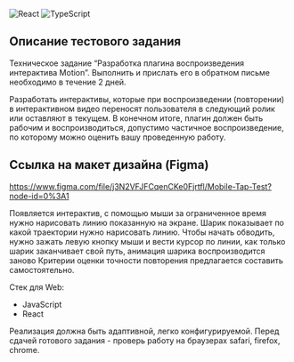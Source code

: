 ![React](https://badges.aleen42.com/src/react.svg) ![TypeScript](https://badges.aleen42.com/src/typescript.svg)
## Описание тестового задания
Техническое задание “Разработка плагина воспроизведения интерактива Motion”. 
Выполнить и прислать его в обратном письме необходимо в течениe 2 дней.

Разработать интерактивы, которые при воспроизведении (повторении) в интерактивном видео переносят пользователя в следующий ролик или оставляют в текущем. В конечном итоге, плагин должен быть рабочим и воспроизводиться, допустимо частичное воспроизведение, по которому можно оценить вашу проведенную работу.  
## Ссылка на макет дизайна (Figma)
https://www.figma.com/file/j3N2VFJFCqenCKe0Fjrtfl/Mobile-Tap-Test?node-id=0%3A1

Появляется интерактив, с помощью мыши за ограниченное время нужно нарисовать линию показанную на экране. Шарик показывает по какой траектории нужно нарисовать линию. 
Чтобы начать обводить, нужно зажать левую кнопку мыши и вести курсор по линии, как только шарик заканчивает свой путь, анимация шарика воспроизводится заново
Критерии оценки точности повторения предлагается составить самостоятельно. 

Стек для Web:
- JavaScript
- React

Реализация должна быть адаптивной, легко конфигурируемой. Перед сдачей готового задания - проверь работу на браузерах safari, firefox, chrome. 
